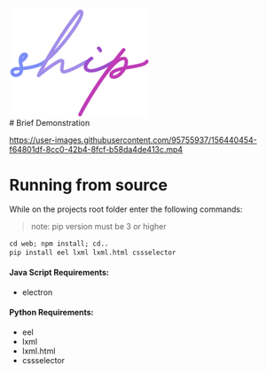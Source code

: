 <img src='assets/logo.png' width='50%' align='center'/>
<br>
# Brief Demonstration


https://user-images.githubusercontent.com/95755937/156440454-f64801df-8cc0-42b4-8fcf-b58da4de413c.mp4


# Running from source
While on the projects root folder enter the following commands:
>note: pip version must be 3 or higher

```
cd web; npm install; cd..
pip install eel lxml lxml.html cssselector
```
#### Java Script Requirements:
* electron
#### Python Requirements:
* eel
* lxml
* lxml.html
* cssselector
